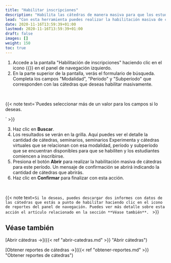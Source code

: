 ```yaml
---
title: "Habilitar inscripciones"
description: "Habilita las cátedras de manera masiva para que los estudiantes puedan inscribirse."
lead: "Con esta herramienta puedes realizar la habilitación masiva de cátedras para una modalidad, período y subperíodo de manera fácil y rápida. Una vez que estas cátedras estén abiertas para un período, los estudiantes podrán comenzar a inscribirse en ellas."
date: 2020-11-16T13:59:39+01:00
lastmod: 2020-11-16T13:59:39+01:00
draft: false
images: []
weight: 150
toc: true
---
```


1. Accede a la pantalla "Habilitación de inscripciones" haciendo clic en el icono {{<inline-icon image="calendar.png" alt="calendar icon">}} en el panel de navegación izquierdo. 
1. En la parte superior de la pantalla, verás el formulario de búsqueda. Completa los campos "Modalidad", "Período" y "Subperíodo" que corresponden con las cátedras que deseas habilitar masivamente.
<br>

{{< note text=`Puedes seleccionar más de un valor para los campos si lo deseas.

` >}}
<br>

3. Haz clic en **Buscar**.
4. Los resultados se verán en la grilla. Aquí puedes ver el detalle la cantidad de cátedras, seminarios, seminarios Experimenta y cátedras virtuales que se relacionan con esa modalidad, período y subperíodo que se encuentran disponibles para que se habiliten y los estudiantes comiencen a inscribirse.
5. Presiona el botón **Abrir** para realizar la habilitación masiva de cátedras para este período. Un mensaje de confirmación se abrirá indicando la cantidad de cátedras que abrirás. 
6. Haz clic en **Confirmar** para finalizar con esta acción.
<br>

{{< note text=`Si lo deseas, puedes descargar dos informes con datos de las cátedras que estás a punto de habilitar haciendo clic en el icono de reportes del panel de navegación. Puedes ver más detalle sobre esta acción el artículo relacionado en la sección **Véase también**.
` >}}
<br>

## Véase también

[Abrir cátedras →]({{< ref "abrir-catedras.md" >}} "Abrir cátedras")

[Obtener reportes de cátedras →]({{< ref "obtener-reportes.md" >}} "Obtener reportes de cátedras")
